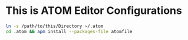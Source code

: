 # This is ATOM Editor Configurations

```bash
ln -s /path/to/this/Directory ~/.atom
cd .atom && apm install --packages-file atomfile
```
